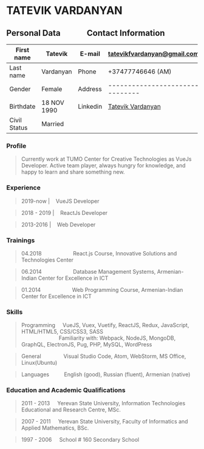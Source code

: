 # TATEVIK VARDANYAN

## Personal Data &nbsp; &nbsp; &nbsp; &nbsp; &nbsp; &nbsp; &nbsp;Contact Information
| First name | Tatevik | E-mail | [tatevikfvardanyan@gmail.com](mailto:tatevikfvardanyan@gmail.com)|
| --- | --- | --- | --- |
| Last name | Vardanyan | Phone | +37477746646 (AM) |
| Gender | Female | Address | ------------------------------- |
| Birthdate | 18 NOV 1990 | Linkedin | [Tatevik Vardanyan                ]( https://www.linkedin.com/in/tatevik-vardanyan-992607137)  |
| Civil Status   | Married |   |   |

### Profile

>Currently work at TUMO Center for Creative Technologies as VueJs Developer. Active team player, always hungry for knowledge, and happy to learn and share something new.

### Experience
> 2019-now |&nbsp;&nbsp;&nbsp; VueJS Developer

> 2018 - 2019 |&nbsp;&nbsp;&nbsp; ReactJs Developer

> 2013-2016 |&nbsp;&nbsp;&nbsp; Web Developer

### Trainings

> 04.2018 &nbsp;&nbsp;&nbsp;&nbsp;&nbsp;&nbsp;&nbsp;&nbsp;&nbsp;&nbsp;&nbsp;&nbsp;&nbsp;&nbsp;&nbsp;&nbsp;&nbsp;&nbsp;&nbsp; React.js Course, Innovative Solutions and Technologies Center 

> 06.2014 &nbsp;&nbsp;&nbsp;&nbsp;&nbsp;&nbsp;&nbsp;&nbsp;&nbsp;&nbsp;&nbsp;&nbsp;&nbsp;&nbsp;&nbsp;&nbsp;&nbsp;&nbsp;&nbsp; Database Management Systems, Armenian-Indian Center for Excellence in ICT  

> 01.2014 &nbsp;&nbsp;&nbsp;&nbsp;&nbsp;&nbsp;&nbsp;&nbsp;&nbsp;&nbsp;&nbsp;&nbsp;&nbsp;&nbsp;&nbsp;&nbsp;&nbsp;&nbsp;&nbsp; Web Programming Course, Armenian-Indian Center for Excellence in ICT 

### Skills

>  Programming &nbsp;&nbsp;&nbsp; VueJS, Vuex, Vuetify, ReactJS, Redux, JavaScript, HTML/HTML5, CSS/CSS3, SASS
<br/>&nbsp;&nbsp;&nbsp;&nbsp;&nbsp;&nbsp;&nbsp;&nbsp;&nbsp;&nbsp;&nbsp;&nbsp;&nbsp;&nbsp;&nbsp;&nbsp;&nbsp;&nbsp;&nbsp;&nbsp;&nbsp;&nbsp;&nbsp;&nbsp;&nbsp;Familiarity with: Webpack, NodeJS, MongoDB, GraphQL, ElectronJS, Pug, PHP, MySQL, WordPress

> General &nbsp;&nbsp;&nbsp; &nbsp; &nbsp; &nbsp; &nbsp;&nbsp;&nbsp; Visual Studio Code, Atom, WebStorm, MS Office, Linux(Ubuntu)

> Languages &nbsp;&nbsp; &nbsp;&nbsp;&nbsp;&nbsp;&nbsp;&nbsp;English (good), Russian (fluent), Armenian (native)


### Education and Academic Qualifications

> 2011 - 2013 &nbsp;&nbsp;&nbsp; Yerevan State University, Information Technologies Educational and Research Centre, MSc.

> 2007 - 2011 &nbsp;&nbsp;&nbsp; Yerevan State University, Faculty of Informatics and Applied Mathematics, BSc.

> 1997 - 2006 &nbsp;&nbsp;&nbsp; School # 160 Secondary School
